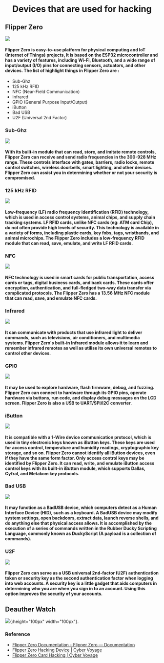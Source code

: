 # <p align="center"> Devices that are used for hacking </p>
## Flipper Zero
![](HD_Images/Flipper_Zero.png)
#### Flipper Zero is easy-to-use platform for physical computing and IoT (Internet of Things) projects, It is based on the ESP32 microcontroller and has a variety of features, including Wi-Fi, Bluetooth, and a wide range of input/output (I/O) pins for connecting sensors, actuators, and other devices. The list of highlight things in Flipper Zero are :
- Sub-Ghz
- 125 kHz RFID
- NFC (Near-Field Communication)
- Infrared
- GPIO (General Purpose Input/Output)
- iButton
- Bad USB
- U2F (Universal 2nd Factor)

### Sub-Ghz
![](HD_Images/Flipper_Zero-1.png)
#### With its built-in module that can read, store, and imitate remote controls, Flipper Zero can receive and send radio frequencies in the 300-928 MHz range. These controls interface with gates, barriers, radio locks, remote control switches, wireless doorbells, smart lighting, and other devices. Flipper Zero can assist you in determining whether or not your security is compromised.

### 125 kHz RFID
![](HD_Images/Flipper_Zero-2.png) 
#### Low-frequency (LF) radio frequency identification (RFID) technology, which is used in access control systems, animal chips, and supply chain tracking systems. LF RFID cards, unlike NFC cards (eg: ATM card Chip), do not often provide high levels of security. This technology is available in a variety of forms, including plastic cards, key fobs, tags, wristbands, and animal microchips. The Flipper Zero includes a low-frequency RFID module that can read, save, emulate, and write LF RFID cards. 

### NFC
![](HD_Images/Flipper_Zero-3.png)
#### NFC technology is used in smart cards for public transportation, access cards or tags, digital business cards, and bank cards. These cards offer encryption, authentication, and full-fledged two-way data transfer via complicated protocols. The Flipper Zero has a 13.56 MHz NFC module that can read, save, and emulate NFC cards.

### Infrared
![](HD_Images/Flipper_Zero-4.png)
#### It can communicate with products that use infrared light to deliver commands, such as televisions, air conditioners, and multimedia systems. Flipper Zero's built-in Infrared module allows it to learn and remember infrared remotes as well as utilise its own universal remotes to control other devices.

### GPIO
![](HD_Images/Flipper_Zero-5.png)
#### It may be used to explore hardware, flash firmware, debug, and fuzzing. Flipper Zero can connect to hardware through its GPIO pins, operate hardware via buttons, run code, and display debug messages on the LCD screen. Flipper Zero is also a USB to UART/SPI/I2C converter.

### iButton
![](HD_Images/Flipper_Zero-6.png)
#### It is compatible with a 1-Wire device communication protocol, which is used in tiny electronic keys known as iButton keys. These keys are used for access control, temperature and humidity readings, cryptographic key storage, and so on. Flipper Zero cannot identify all iButton devices, even if they have the same form factor. Only access control keys may be identified by Flipper Zero. It can read, write, and emulate iButton access control keys with its built-in iButton module, which supports Dallas, Cyfral, and Metakom key protocols.

### Bad USB
![](HD_Images/Flipper_Zero-7.png)
#### It may function as a BadUSB device, which computers detect as a Human Interface Device (HID), such as a keyboard. A BadUSB device may modify system settings, open backdoors, extract data, launch reverse shells, and do anything else that physical access allows. It is accomplished by the execution of a series of commands written in the Rubber Ducky Scripting Language, commonly known as DuckyScript (A payload is a collection of commands).

### U2F 
![](HD_Images/Flipper_Zero-8.png)
#### Flipper Zero can serve as a USB universal 2nd-factor (U2F) authentication token or security key as the second authentication factor when logging into web accounts. A security key is a little gadget that aids computers in determining who you are when you sign in to an account. Using this option improves the security of your accounts.

## Deauther Watch
![](HD_Images/watch.png){:height="100px" width="100px"}.


### Reference 
- [Flipper Zero Documentation - Flipper Zero — Documentation](https://docs.flipperzero.one/)
- [Flipper Zero Hacking Device | Cyber Voyage](https://www.youtube.com/watch?v=lHvWxaV0n54)
- [Flipper Zero Card Hacking | Cyber Voyage](https://www.youtube.com/watch?v=2ienEZwuBd8)
